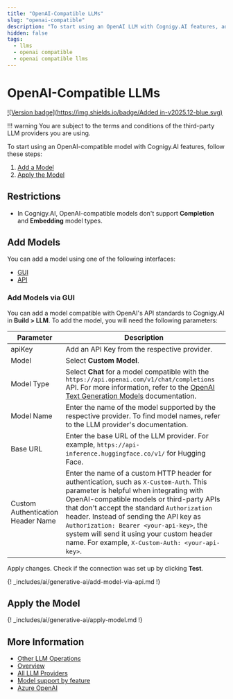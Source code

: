 ```yaml
---
title: "OpenAI-Compatible LLMs"
slug: "openai-compatible"
description: "To start using an OpenAI LLM with Cognigy.AI features, add the LLM and apply it to the corresponding use case."
hidden: false
tags:
  - llms
  - openai compatible
  - openai compatible llms
---
```


# OpenAI-Compatible LLMs

[![Version badge](https://img.shields.io/badge/Added in-v2025.12-blue.svg)](../../../../release-notes/2025.12.md)

!!! warning
    You are subject to the terms and conditions of the third-party LLM providers you are using.

To start using an OpenAI-compatible model with Cognigy.AI features, follow these steps:

1. [Add a Model](#add-models)
2. [Apply the Model](#apply-the-model)

## Restrictions

- In Cognigy.AI, OpenAI-compatible models don't support **Completion** and **Embedding** model types.

## Add Models

You can add a model using one of the following interfaces:

- [GUI](#add-models-via-gui)
- [API](#add-models-via-the-api)

### Add Models via GUI

You can add a model compatible with OpenAI's API standards to Cognigy.AI in **Build > LLM**. To add the model, you will need the following parameters:

| Parameter                         | Description                                                                                                                                                                                                                                                                                                                                                                                                            |
|-----------------------------------|------------------------------------------------------------------------------------------------------------------------------------------------------------------------------------------------------------------------------------------------------------------------------------------------------------------------------------------------------------------------------------------------------------------------|
| apiKey                            | Add an API Key from the respective provider.                                                                                                                                                                                                                                                                                                                                                                           |
| Model                             | Select **Custom Model**.                                                                                                                                                                                                                                                                                                                                                                                               |
| Model Type                        | Select **Chat** for a model compatible with the `https://api.openai.com/v1/chat/completions` API. For more information, refer to the [OpenAI Text Generation Models](https://platform.openai.com/docs/guides/text-generation) documentation.                                                                                                                                                                           |
| Model Name                        | Enter the name of the model supported by the respective provider. To find model names, refer to the LLM provider's documentation.                                                                                                                                                                                                                                                                                      |
| Base URL                          | Enter the base URL of the LLM provider. For example, `https://api-inference.huggingface.co/v1/` for Hugging Face.                                                                                                                                                                                                                                                                                                      |
| Custom Authentication Header Name | Enter the name of a custom HTTP header for authentication, such as `X-Custom-Auth`. This parameter is helpful when integrating with OpenAI-compatible models or third-party APIs that don't accept the standard `Authorization` header. Instead of sending the API key as `Authorization: Bearer <your-api-key>`, the system will send it using your custom header name. For example, `X-Custom-Auth: <your-api-key>`. |

Apply changes. Check if the connection was set up by clicking **Test**.

{! _includes/ai/generative-ai/add-model-via-api.md !}

## Apply the Model

{! _includes/ai/generative-ai/apply-model.md !}

## More Information

- [Other LLM Operations](../other-operations.md)
- [Overview](../overview.md)
- [All LLM Providers](all-providers.md)
- [Model support by feature](../model-support-by-feature.md)
- [Azure OpenAI](microsoft-azure-openai.md)